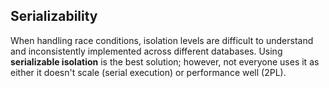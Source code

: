 ## Serializability

When handling race conditions, isolation levels are difficult to understand and inconsistently implemented across different databases. Using **serializable isolation** is the best solution; however, not everyone uses it as either it doesn't scale (serial execution) or performance well (2PL).
